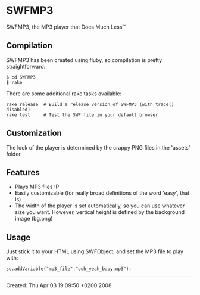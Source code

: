 SWFMP3
======

SWFMP3, the MP3 player that Does Much Less™


Compilation
-----------
SWFMP3 has been created using fluby, so compilation is pretty straightforward:

    $ cd SWFMP3
    $ rake

There are some additional rake tasks available:

    rake release  # Build a release version of SWFMP3 (with trace() disabled)
    rake test     # Test the SWF file in your default browser


Customization
-------------
The look of the player is determined by the crappy PNG files in the 'assets' folder.


Features
--------
* Plays MP3 files :P
* Easily customizable (for really broad definitions of the word 'easy', that is)
* The width of the player is set automatically, so you can use whatever size you want. However, vertical height is defined by the background image (bg.png)


Usage
-----
Just stick it to your HTML using SWFObject, and set the MP3 file to play with:

    so.addVariable("mp3_file","ouh_yeah_baby.mp3");


--- 
Created: Thu Apr 03 19:09:50 +0200 2008